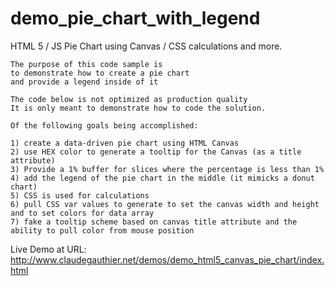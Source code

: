 # demo_pie_chart_with_legend
HTML 5 / JS Pie Chart using Canvas / CSS  calculations and more.


    The purpose of this code sample is 
    to demonstrate how to create a pie chart
    and provide a legend inside of it

    The code below is not optimized as production quality
    It is only meant to demonstrate how to code the solution.

    Of the following goals being accomplished:
    
    1) create a data-driven pie chart using HTML Canvas
    2) use HEX color to generate a tooltip for the Canvas (as a title attribute)
    3) Provide a 1% buffer for slices where the percentage is less than 1%
    4) add the legend of the pie chart in the middle (it mimicks a donut chart)
    5) CSS is used for calculations
    6) pull CSS var values to generate to set the canvas width and height and to set colors for data array
    7) fake a tooltip scheme based on canvas title attribute and the ability to pull color from mouse position
    
Live Demo at URL: http://www.claudegauthier.net/demos/demo_html5_canvas_pie_chart/index.html

